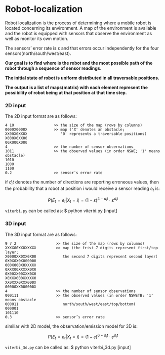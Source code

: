 # Robot-localization

Robot localization is the process of determining where a mobile robot is located concerning its environment. A map of the environment is available and the robot is equipped with sensors that observe the environment as well as monitor its own motion.

The sensors’ error rate is ε and that errors occur independently for the four sensors(north/south/west/east).

__Our goal is to find where is the robot and the most possible path of the robot through a sequence of sensor readings.__

__The initial state of robot is uniform distributed in all traversable positions.__

__The output is a list of maps(matrix) with each element represent the possibility of robot being at that position at that time step.__

### 2D input
The 2D input format are as follows:
```
4 10                  >> the size of the map (rows by columns)
0000X0000X            >> map ('X' denotes an obstacle;                 
XX00X0XX0X               '0' represents a traversable positions)
X000X0XX00 
00X000X000 
4                     >> the number of sensor observations
1011                  >> the observed values (in order NSWE; '1' means obstacle)
1010
1000
1100
0.2                   >> sensor’s error rate
```

if $d_it$ denotes the number of directions are reporting erroneous values, then the probability that a robot at position i would receive a sensor reading $e_t$ is:

$$
P(E_t = e_t|X_t = i) = (1-\varepsilon )^{4-d_it}\cdot \varepsilon ^{d_it}
$$


`viterbi.py` can be called as:   $ python viterbi.py [input]  

### 3D input
The 3D input format are as follows:
```
9 7 2                  >> the size of the map (rows by columns)
XXXX00XX0XXXXX         >> map (the frist 7 digits represent first/top layer;
X0000XX0XX0X00            the second 7 digits represent second layer) 
0X0X0X0X000000
000X000X0XXXXX
0XXX00XXXXX0X0
0X00XX00XXX0X0
X0XXX000XXXXX0
XX0XXX0XXX000X
00000XX000000X
4                      >> the number of sensor observations
000111                 >> the observed values (in order NSWETB; '1' means obstacle
000011                    north/south/west/east/top/bottom)
000001
101110
0.3                    >> sensor’s error rate

```

similiar with 2D model, the observation/emission model for 3D is:

$$
P(E_t = e_t|X_t = i) = (1-\varepsilon )^{6-d_it}\cdot \varepsilon ^{d_it}
$$

`viterbi_3d.py` can be called as:  $ python viterbi_3d.py [input]  
